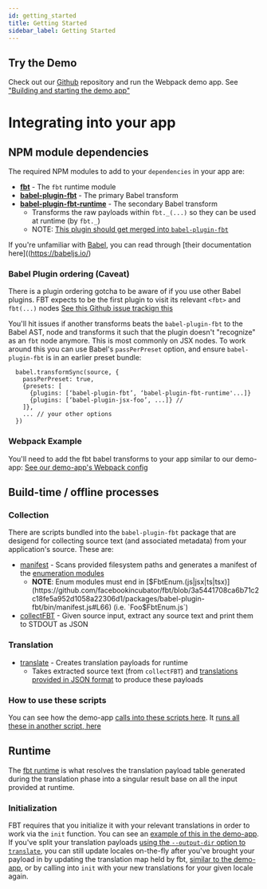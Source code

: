 ```yaml
---
id: getting_started
title: Getting Started
sidebar_label: Getting Started
---
```


## Try the Demo
Check out our [Github](https://github.com/facebookincubator/fbt) repository and run the Webpack demo app.
See ["Building and starting the demo app"](https://github.com/facebookincubator/fbt/tree/master/demo-app#building-and-starting-the-demo-app)

# Integrating into your app

## NPM module dependencies
The required NPM modules to add to your `dependencies` in your app are:
 * [**fbt**](https://www.npmjs.com/package/fbt) - The `fbt` runtime module
 * [**babel-plugin-fbt**](https://www.npmjs.com/package/babel-plugin-fbt) - The primary Babel transform
 * [**babel-plugin-fbt-runtime**](https://www.npmjs.com/package/babel-plugin-fbt-runtime) - The secondary Babel transform
   * Transforms the raw payloads within `fbt._(...)` so they can be used at runtime (by `fbt._`)
   * NOTE: [This plugin should get merged into `babel-plugin-fbt`](https://github.com/facebookincubator/fbt/issues/125)

If you're unfamiliar with [Babel](https://babeljs.io/), you can read through [their documentation here]((https://babeljs.io/)

### Babel Plugin ordering (Caveat)
There is a plugin ordering gotcha to be aware of if you use other Babel plugins.
FBT expects to be the first plugin to visit its relevant `<fbt>` and `fbt(...)` nodes
[See this Github issue trackign this](https://github.com/facebookincubator/fbt/issues/40)

You'll hit issues if another transforms beats the `babel-plugin-fbt`
to the Babel AST, node and transforms it such that the plugin doesn't
"recognize" as an `fbt` node anymore.  This is most commonly on JSX nodes.
To work around this you can use Babel's `passPerPreset` option, and ensure `babel-plugin-fbt` is in an earlier preset bundle:
```
  babel.transformSync(source, {
    passPerPreset: true,
    {presets: [
      {plugins: [‘babel-plugin-fbt’, ‘babel-plugin-fbt-runtime'...]}
      {plugins: [‘babel-plugin-jsx-foo’, ...]} //
    ]},
    ... // your other options
  })
```

### Webpack Example
You'll need to add the fbt babel transforms to your app similar to our demo-app:
[See our demo-app's Webpack config](https://github.com/facebookincubator/fbt/blob/543e0a9c5b5c74e2094da3b94e3828c1dccacb7a/demo-app/webpack.config.js#L54-L59)


## Build-time / offline processes

### Collection
There are scripts bundled into the `babel-plugin-fbt` package that are desigend for collecting source text (and associated metadata) from your application's source.
These are:

 * [manifest](https://github.com/facebookincubator/fbt/blob/master/packages/babel-plugin-fbt/bin/manifest.bin.js) -
   Scans provided filesystem paths and generates a manifest of the [enumeration modules](https://facebookincubator.github.io/fbt/docs/enums)
   * **NOTE**: Enum modules must end in [$FbtEnum.(js|jsx|ts|tsx)](https://github.com/facebookincubator/fbt/blob/3a5441708ca6b71c2c18fe5a952d1058a22306d1/packages/babel-plugin-fbt/bin/manifest.js#L66) (i.e. `Foo$FbtEnum.js`)
 * [collectFBT](https://github.com/facebookincubator/fbt/blob/master/packages/babel-plugin-fbt/bin/collectFBT.bin.js) -
   Given source input, extract any source text and print them to STDOUT as JSON

### Translation
 * [translate](https://github.com/facebookincubator/fbt/blob/master/packages/babel-plugin-fbt/bin/translate.bin.js) -
   Creates translation payloads for runtime
   * Takes extracted source text (from `collectFBT`) and [translations provided in JSON format](https://facebookincubator.github.io/fbt/docs/translating) to produce these payloads

### How to use these scripts
You can see how the demo-app [calls into these scripts here](https://github.com/facebookincubator/fbt/blob/3a5441708ca6b71c2c18fe5a952d1058a22306d1/demo-app/package.json#L11-L14).  It [runs all these in another script, here](https://github.com/facebookincubator/fbt/blob/3a5441708ca6b71c2c18fe5a952d1058a22306d1/demo-app/run_all.js)

## Runtime
The [fbt runtime](https://www.npmjs.com/package/fbt) is what resolves the translation payload table generated during the translation phase into a singular result base on all the input provided at runtime.

### Initialization
FBT requires that you initialize it with your relevant translations in order to work via the `init` function.  You can see an [example of this in the demo-app](https://github.com/facebookincubator/fbt/blob/98d0516290975f614737387748769e235bf61216/demo-app/src/example/Example.react.js#L16-L17).  If you've split your translation payloads [using the `--output-dir` option to `translate`](https://github.com/facebookincubator/fbt/blob/98d0516290975f614737387748769e235bf61216/packages/babel-plugin-fbt/bin/translate.js#L145-L153), you can still update locales on-the-fly after you've brought your payload in by updating the translation map held by fbt, [similar to the demo-app](https://github.com/facebookincubator/fbt/blob/98d0516290975f614737387748769e235bf61216/packages/babel-plugin-fbt/bin/translate.js#L178), or by calling into `init` with your new translations for your given locale again.
